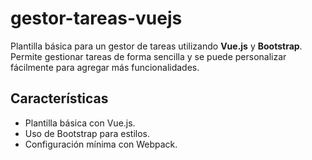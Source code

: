 # gestor-tareas-vuejs

Plantilla básica para un gestor de tareas utilizando **Vue.js** y **Bootstrap**. Permite gestionar tareas de forma sencilla y se puede personalizar fácilmente para agregar más funcionalidades.

## Características

- Plantilla básica con Vue.js.
- Uso de Bootstrap para estilos.
- Configuración mínima con Webpack.

